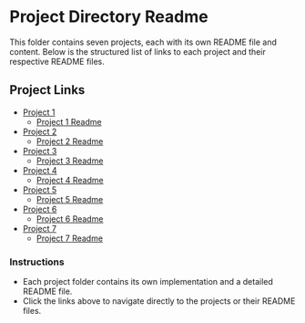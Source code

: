 # Project Directory Readme

This folder contains seven projects, each with its own README file and content. Below is the structured list of links to each project and their respective README files.

## Project Links

- [Project 1](./Project1)
  - [Project 1 Readme](./Project1/README.md)
- [Project 2](./Project2)
  - [Project 2 Readme](./Project2/README.md)
- [Project 3](./Project3)
  - [Project 3 Readme](./Project3/README.md)
- [Project 4](./Project4)
  - [Project 4 Readme](./Project4/README.md)
- [Project 5](./Project5)
  - [Project 5 Readme](./Project5/README.md)
- [Project 6](./Project6)
  - [Project 6 Readme](./Project6/README.md)
- [Project 7](./Project7)
  - [Project 7 Readme](./Project7/README.md)

### Instructions
- Each project folder contains its own implementation and a detailed README file.
- Click the links above to navigate directly to the projects or their README files.


